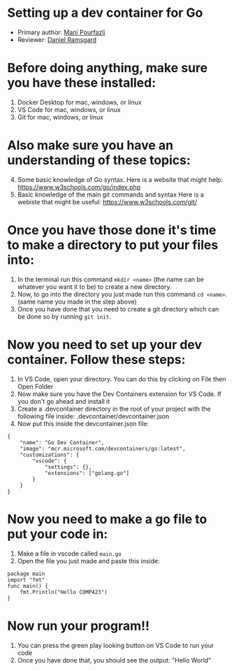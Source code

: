 # Setting up a dev container for Go

* Primary author: [Mani Pourfazli](https://github.com/manip1384)
* Reviewer: [Daniel Ramsgard](https://github.com/DanielRamsgard)

<!-- Use more backticks `` for more keyswords -->
<!-- Make the headers have smaller font compared to the bulk of the text -->

# Before doing anything, make sure you have these installed:

1. Docker Desktop for mac, windows, or linux
2. VS Code for mac, windows, or linux
3. Git for mac, windows, or linux

# Also make sure you have an understanding of these topics:

4. Some basic knowledge of Go syntax.
    Here is a website that might help: https://www.w3schools.com/go/index.php
5. Basic knowledge of the main git commands and syntax
    Here is a webiste that might be useful: https://www.w3schools.com/git/

# Once you have those done it's time to make a directory to put your files into:

1. In the terminal run this command `mkdir <name>` (the name can be whatever you want it to be) to create a new directory. 
2. Now, to go into the directory you just made run this command `cd <name>`. (same name you made in the step above)
3. Once you have done that you need to create a git directory which can be done so by running `git init`.

# Now you need to set up your dev container. Follow these steps:

1. In VS Code, open your directory. You can do this by clicking on File then Open Folder
2. Now make sure you have the Dev Containers extension for VS Code. If you don't go ahead and install it
3. Create a .devcontainer directory in the root of your project with the following file inside: .devcontainer/devcontainer.json
4. Now put this inside the devcontainer.json file:
```
{
    "name": "Go Dev Container",
    "image": "mcr.microsoft.com/devcontainers/go:latest",
    "customizations": {
        "vscode": {
            "settings": {},
            "extensions": ["golang.go"]
        }
    }
}
```

# Now you need to make a go file to put your code in:
1. Make a file in vscode called `main.go`
2. Open the file you just made and paste this inside:
<!-- Make this code have syntax highlighting recommendation -->
```
package main
import "fmt"
func main() {
    fmt.Println("Hello COMP423")
}
```

# Now run your program!!
1. You can press the green play looking button on VS Code to run your code
2. Once you have done that, you should see the output: "Hello World"